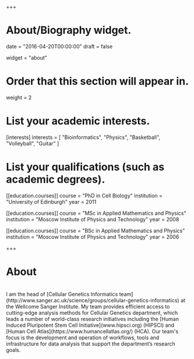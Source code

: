 +++
# About/Biography widget.

date = "2016-04-20T00:00:00"
draft = false

widget = "about"

# Order that this section will appear in.
weight = 2

# List your academic interests.
[interests]
  interests = [
    "Bioinformatics",
    "Physics",
    "Basketball",
    "Volleyball",
    "Guitar"
  ]

# List your qualifications (such as academic degrees).
[[education.courses]]
  course = "PhD in Cell Biology"
  institution = "University of Edinburgh"
  year = 2011

[[education.courses]]
  course = "MSc in Applied Mathematics and Physics"
  institution = "Moscow Institute of Physics and Technology"
  year = 2008

[[education.courses]]
  course = "BSc in Applied Mathematics and Physics"
  institution = "Moscow Institute of Physics and Technology"
  year = 2006
 
+++

# About
<br>
I am the head of [Cellular Genetics Informatics team](http://www.sanger.ac.uk/science/groups/cellular-genetics-informatics) at the Wellcome Sanger Institute. My team provides efficient access to cutting-edge analysis methods for Cellular Genetics department, which leads a number of world-class research initiatives including the [Human Induced Pluripotent Stem Cell Initiative](www.hipsci.org) (HIPSCI) and [Human Cell Atlas](https://www.humancellatlas.org/) (HCA). Our team's focus is the development and operation of workflows, tools and infrastructure for data analysis that support the department’s research goals.
